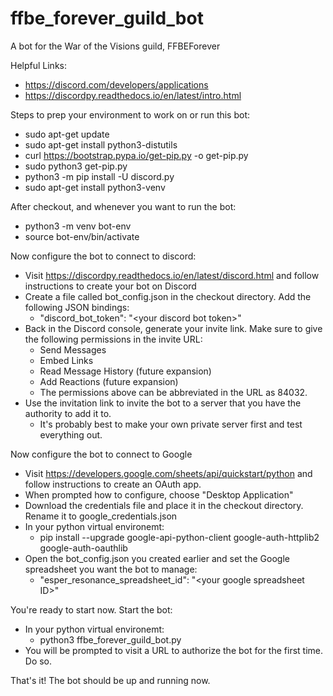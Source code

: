 # ffbe_forever_guild_bot
A bot for the War of the Visions guild, FFBEForever

Helpful Links:
* https://discord.com/developers/applications
* https://discordpy.readthedocs.io/en/latest/intro.html

Steps to prep your environment to work on or run this bot:
* sudo apt-get update
* sudo apt-get install python3-distutils
* curl https://bootstrap.pypa.io/get-pip.py -o get-pip.py
* sudo python3 get-pip.py
* python3 -m pip install -U discord.py
* sudo apt-get install python3-venv

After checkout, and whenever you want to run the bot:
* python3 -m venv bot-env
* source bot-env/bin/activate

Now configure the bot to connect to discord:
* Visit https://discordpy.readthedocs.io/en/latest/discord.html and follow instructions to create your bot on Discord
* Create a file called bot_config.json in the checkout directory. Add the following JSON bindings:
  * "discord_bot_token": "&lt;your discord bot token&gt;"
* Back in the Discord console, generate your invite link. Make sure to give the following permissions in the invite URL:
  * Send Messages
  * Embed Links
  * Read Message History (future expansion)
  * Add Reactions (future expansion)
  * The permissions above can be abbreviated in the URL as 84032.
* Use the invitation link to invite the bot to a server that you have the authority to add it to.
  * It's probably best to make your own private server first and test everything out.

Now configure the bot to connect to Google
* Visit https://developers.google.com/sheets/api/quickstart/python and follow instructions to create an OAuth app.
* When prompted how to configure, choose "Desktop Application"
* Download the credentials file and place it in the checkout directory. Rename it to google_credentials.json
* In your python virtual environemt:
  * pip install --upgrade google-api-python-client google-auth-httplib2 google-auth-oauthlib
* Open the bot_config.json you created earlier and set the Google spreadsheet you want the bot to manage:
  * "esper_resonance_spreadsheet_id": "&lt;your google spreadsheet ID&gt;"

You're ready to start now. Start the bot:
* In your python virtual environemt:
  * python3 ffbe_forever_guild_bot.py
* You will be prompted to visit a URL to authorize the bot for the first time. Do so.

That's it! The bot should be up and running now.
